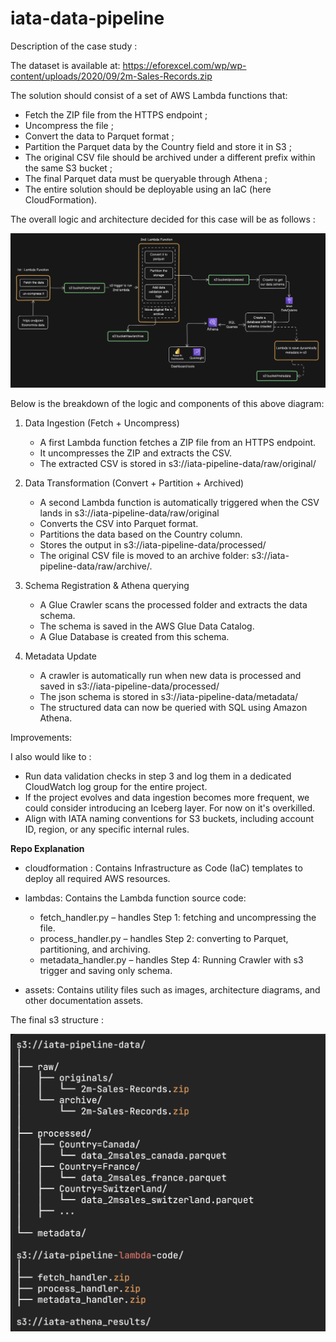 # iata-data-pipeline

Description of the case study :

The dataset is available at: https://eforexcel.com/wp/wp-content/uploads/2020/09/2m-Sales-Records.zip

The solution should consist of a set of AWS Lambda functions that:
- Fetch the ZIP file from the HTTPS endpoint ;
- Uncompress the file ;
- Convert the data to Parquet format ;
- Partition the Parquet data by the Country field and store it in S3 ;
- The original CSV file should be archived under a different prefix within the same S3 bucket ;
- The final Parquet data must be queryable through Athena ;
- The entire solution should be deployable using an IaC (here CloudFormation).

The overall logic and architecture decided for this case will be as follows :

![Data architecture diagram](assets/data_architecture.png) 

Below is the breakdown of the logic and components of this above diagram:

1. Data Ingestion (Fetch + Uncompress)
    * A first Lambda function fetches a ZIP file from an HTTPS endpoint.
    * It uncompresses the ZIP and extracts the CSV.
    * The extracted CSV is stored in s3://iata-pipeline-data/raw/original/

2. Data Transformation (Convert + Partition + Archived)
    * A second Lambda function is automatically triggered when the CSV lands in s3://iata-pipeline-data/raw/original
    * Converts the CSV into Parquet format.
    * Partitions the data based on the Country column.
    * Stores the output in s3://iata-pipeline-data/processed/
    * The original CSV file is moved to an archive folder: s3://iata-pipeline-data/raw/archive/.

3. Schema Registration & Athena querying
    * A Glue Crawler scans the processed folder and extracts the data schema.
    * The schema is saved in the AWS Glue Data Catalog.
    * A Glue Database is created from this schema.

4. Metadata Update
    * A crawler is automatically run when new data is processed and saved in s3://iata-pipeline-data/processed/
    * The json schema is stored in s3://iata-pipeline-data/metadata/

    - The structured data can now be queried with SQL using Amazon Athena.

Improvements:

I also would like to :
* Run data validation checks in step 3 and log them in a dedicated CloudWatch log group for the entire project.
* If the project evolves and data ingestion becomes more frequent, we could consider introducing an Iceberg layer. For now on it's overkilled.
* Align with IATA naming conventions for S3 buckets, including account ID, region, or any specific internal rules.


**Repo Explanation**

- cloudformation :
    Contains Infrastructure as Code (IaC) templates to deploy all required AWS resources.

- lambdas:
    Contains the Lambda function source code:
    * fetch_handler.py – handles Step 1: fetching and uncompressing the file.
    * process_handler.py – handles Step 2: converting to Parquet, partitioning, and archiving.
    * metadata_handler.py – handles Step 4: Running Crawler with s3 trigger and saving only schema.

- assets:
    Contains utility files such as images, architecture diagrams, and other documentation assets.


The final s3 structure :

![s3 structure](assets/s3_structure.png) 